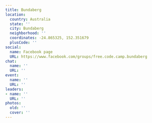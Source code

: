 ```yaml
---
title: Bundaberg
location:
  country: Australia
  state: ''
  city: Bundaberg
  neighborhood: ''
  coordinates: -24.865325, 152.351679
  plusCode: ''
social:
  name: Facebook page
  URL: https://www.facebook.com/groups/free.code.camp.bundaberg
chat:
  name: ''
  URL: ''
event:
  name: ''
  URL: ''
leaders:
- name: ''
  URL: ''
photos:
  old: ''
  cover: ''
---
```

